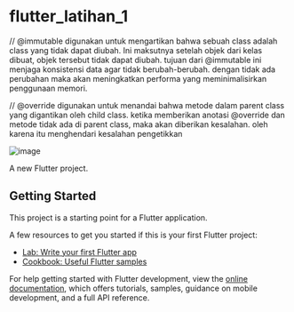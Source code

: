 # flutter_latihan_1

// @immutable digunakan untuk mengartikan bahwa sebuah  class adalah class yang tidak dapat diubah. Ini maksutnya setelah objek dari kelas dibuat, objek tersebut tidak dapat diubah. tujuan dari @immutable ini menjaga konsistensi data agar tidak berubah-berubah. dengan tidak ada perubahan maka akan meningkatkan performa yang meminimalisirkan penggunaan memori. 

// @override digunakan untuk menandai bahwa metode dalam parent class yang digantikan oleh child class. ketika memberikan anotasi @override dan metode tidak ada di parent class, maka akan diberikan kesalahan. oleh karena itu menghendari kesalahan pengetikkan

![image](https://github.com/user-attachments/assets/e0ab8aa0-8868-43ba-a2a9-27f151ef52e1)


A new Flutter project.

## Getting Started

This project is a starting point for a Flutter application.

A few resources to get you started if this is your first Flutter project:

- [Lab: Write your first Flutter app](https://docs.flutter.dev/get-started/codelab)
- [Cookbook: Useful Flutter samples](https://docs.flutter.dev/cookbook)

For help getting started with Flutter development, view the
[online documentation](https://docs.flutter.dev/), which offers tutorials,
samples, guidance on mobile development, and a full API reference.
